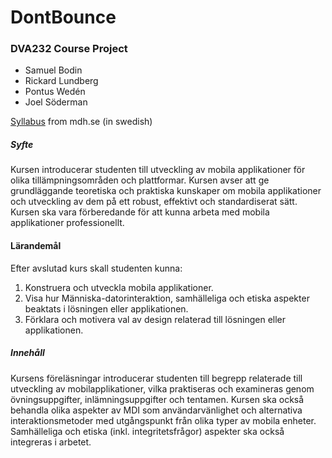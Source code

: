 # DontBounce

### DVA232 Course Project

* Samuel Bodin
* Rickard Lundberg
* Pontus Wedén
* Joel Söderman

[Syllabus](http://www.mdh.se/utbildning/kurser/kursplaner-1.35552?kursplan=27299) from mdh.se (in swedish)

##### Syfte

Kursen introducerar studenten till utveckling av mobila applikationer för olika tillämpningsområden och plattformar. Kursen avser att ge grundläggande teoretiska och praktiska kunskaper om mobila applikationer och utveckling av dem på ett robust, effektivt och standardiserat sätt. Kursen ska vara förberedande för att kunna arbeta med mobila applikationer professionellt.

#### Lärandemål

Efter avslutad kurs skall studenten kunna: 

1. Konstruera och utveckla mobila applikationer. 
2. Visa hur Människa-datorinteraktion, samhälleliga och etiska aspekter beaktats i lösningen eller applikationen. 
3. Förklara och motivera val av design relaterad till lösningen eller applikationen. 

##### Innehåll

Kursens föreläsningar introducerar studenten till begrepp relaterade till utveckling av mobilapplikationer, vilka praktiseras och examineras genom övningsuppgifter, inlämningsuppgifter och tentamen. Kursen ska också behandla olika aspekter av MDI som användarvänlighet och alternativa interaktionsmetoder med utgångspunkt från olika typer av mobila enheter. Samhälleliga och etiska (inkl. integritetsfrågor) aspekter ska också integreras i arbetet. 
